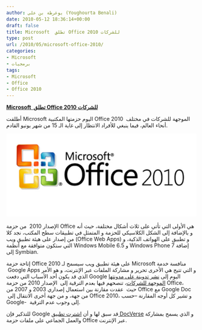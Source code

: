 ```yaml
---
author: يوغرطة بن علي (Youghourta Benali)
date: 2010-05-12 18:36:14+00:00
draft: false
title: Microsoft  تطلق Office 2010 للشركات
type: post
url: /2010/05/microsoft-office-2010/
categories:
- Microsoft
- برمجيات
tags:
- Microsoft
- Office
- Office 2010
---
```


[**Microsoft  تطلق Office 2010 للشركات**](https://www.it-scoop.com/2010/05/microsoft-office-2010/)


أطلقت Microsoft اليوم حزمتها المكتبية Office 2010  الموجهة للشركات في مختلف أنحاء العالم، فيما ينبغي للأفراد الانتظار إلى غاية الـ 15 من شهر يونيو القادم.

[![](office2010-logo.jpg)
](https://www.it-scoop.com/2010/05/microsoft-office-2010/)

الإصدار 2010  من حزمة Office هي الأولى التي تأتي على ثلاث أشكال مختلفة، حيث أنه و بالإضافة إلى الشكل الكلاسيكي للحزمة و المتمثل في تطبيقات سطح المكتب، نجد كلا من إصدار على هيئة تطبيق ويب (Office Web Apps) و تطبيق على الهواتف الذكية، و التي ستكون متوافقة مع أنظمة Windows Mobile 6.5 و Windows Phone 7 إضافة إلى Symbian.

إتاحة حزمة Office 2010 على هيئة تطبيق ويب سيسمح لـ Microsoft منافسة خدمة  Google Apps و التي تتيح هي الأخرى تحرير و مشاركة الملفات عبر الإنترنت، و هو الأمر الذي قد يكون أحد الأسباب التي دفعت Google اليوم إلى [نشر تدوينة على مدونتها الموجهة للشركات](http://googleenterprise.blogspot.com/2010/05/upgrade-here.html)، تنصحهم فيها بعدم الترقية إلى  الإصدار 2010 من حزمة Office، حيث  عقدت مقارنة بين استعمال إصداري 2003 و 2007 من Office مع Google Doc  من جهة، و من جهة أخرى الانتقال إلى Office 2010، و تشير كل أوجه المقارنة –حسب Google-  إلى وجوب عدم الترقية.

للتذكير فإن Google قد سبق لها و أن [اشترت تطبيق DocVerse](../../../../../2010/03/google-%D8%AA%D8%B6%D9%85-%D8%B1%D8%B3%D9%85%D9%8A%D8%A7-docverse-%D8%A5%D9%84%D9%8A%D9%87%D8%A7%D8%8C-%D9%88-%D8%AA%D8%A8%D8%AF%D8%A3-%D9%85%D9%86%D8%A7%D9%81%D8%B3%D8%A9-%D8%BA%D9%8A%D8%B1-%D9%85/) و الذي يسمح بمشاركة والعمل الجماعي على ملفات حزمة Office عبر الإنترنت.

